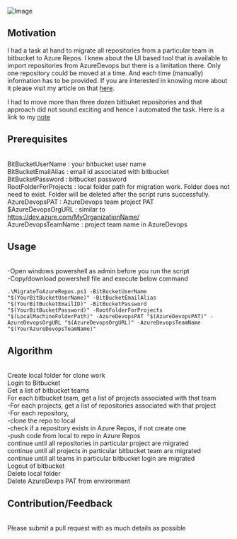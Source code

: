 ![Image](https://skdevops.files.wordpress.com/2020/07/21.-migratingfrombbtoar-image0-1.png)
## Motivation

I had a task at hand to migrate all repositories from a particular team in bitbucket to Azure Repos. I knew about the UI based tool that is available to import repositories from AzureDevops but there is a limitation there. Only one repository could be moved at a time. And each time (manually) information has to be provided. If you are interested in knowing more about it please visit my article on that [here](http://skundunotes.com/2020/07/10/migrating-a-repository-from-bitbucket-to-azure-repos-ui-based/).

I had to move more than three dozen bitbuket repositories and that approach did not sound exciting and hence I automated the task. Here is a link to my [note](http://skundunotes.com/2020/07/10/migrating-a-repository-from-bitbucket-to-azure-repos-using-powershell/)

## Prerequisites
<br />BitBucketUserName : your bitbucket user name
<br />BitBucketEmailAlias : email id associated with bitbucket
<br />BitBucketPassword : bitbucket password
<br />RootFolderForProjects : local folder path for migration work. Folder does not need to exist. Folder will be deleted after the script runs successfully.
<br />AzureDevopsPAT : AzureDevops team project PAT
<br />$AzureDevopsOrgURL : similar to https://dev.azure.com/MyOrganizationName/
<br />AzureDevopsTeamName : project team name in AzureDevops

## Usage
<br />-Open windows powershell as admin before you run the script
<br />-Copy/download powershell file and execute below command

<pre><code>.\MigrateToAzureRepos.ps1 -BitBucketUserName "$(YourBitBucketUserName)" -BitBucketEmailAlias "$(YourBitBucketEmailID)" -BitBucketPassword "$(YourBitBucketPassword)" -RootFolderForProjects "$(LocalMachineFolderPath)" -AzureDevopsPAT "$(AzureDevopsPAT)" -AzureDevopsOrgURL "$(AzureDevopsOrgURL)" -AzureDevopsTeamName "$(YourAzureDevopsTeamName)"</code></pre>

## Algorithm
<br />Create local folder for clone work
<br />Login to Bitbucket
<br />Get a list of bitbucket teams
<br />For each bitbucket team, get a list of projects associated with that team
<br />    -For each projects, get a list of repositories associated with that project
<br />        -For each repository,
<br />            -clone the repo to local
<br />            -check if a repository exists in Azure Repos, if not create one
<br />            -push code from local to repo in Azure Repos
<br />        continue until all repositories in particular project are migrated
<br />    continue until all projects in particular bitbucket team are migrated
<br />continue until all teams in particular bitbucket login are migrated
<br />Logout of bitbucket
<br />Delete local folder
<br />Delete AzureDevps PAT from environment

## Contribution/Feedback
<br />Please submit a pull request with as much details as possible
